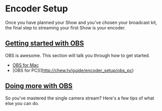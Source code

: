 # Encoder Setup

Once you have planned your Show and you've chosen your broadcast kit, the final step to streaming your first Show is your encoder. 

## [Getting started with OBS](http://chew.tv/guide/encoder_setup/open_broadcast_software)

OBS is awesome. This section will talk you through how to get started. 

- [OBS for Mac](http://chew.tv/guide/encoder_setup/obs_mac)
- [OBS for PC]((http://chew.tv/guide/encoder_setup/obs_pc)

## [Doing more with OBS](http://chew.tv/guide/encoder_setup/doing_more_with_obs)

So you've mastered the single camera stream? Here's a few tips of what else you can do. 

